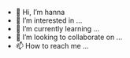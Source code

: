 - 👋 Hi, I’m hanna
- 👀 I’m interested in ...
- 🌱 I’m currently learning ...
- 💞️ I’m looking to collaborate on ...
- 📫 How to reach me ...

<!---
qairuabi/qairuabi is a ✨ special ✨ repository because its `README.md` (this file) appears on your GitHub profile.
You can click the Preview link to take a look at your changes.
--->

